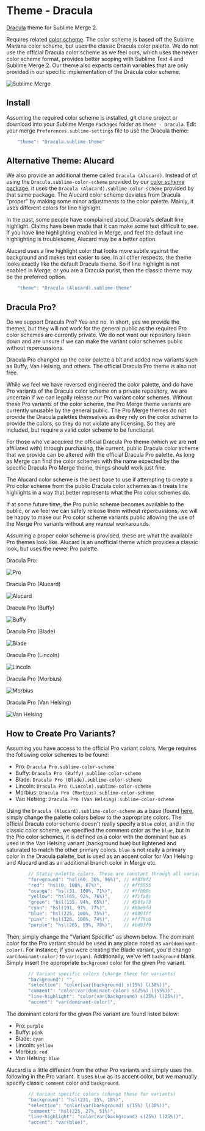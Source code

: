 # Theme - Dracula

[Dracula](https://draculatheme.com/) theme for Sublime Merge 2.

Requires related [color scheme](https://github.com/facelessuser/sublime-dracula-scheme). The color scheme is based off
the Sublime Mariana color scheme, but uses the classic Dracula color palette. We do not use the official Dracula color
scheme as we feel ours, which uses the newer color scheme format, provides better scoping with Sublime Text 4 and
Sublime Merge 2. Our theme also expects certain variables that are only provided in our specific implementation of the
Dracula color scheme.

![Sublime Merge](screenshots/Merge%20-%20Dracula.png)

## Install

Assuming the required color scheme is installed, git clone project or download into your Sublime Merge `Packages`
folder as `Theme - Dracula`. Edit your merge `Preferences.sublime-settings` file to use the Dracula theme:

```js
    "theme": "Dracula.sublime-theme"
```

## Alternative Theme: Alucard

We also provide an additional theme called `Dracula (Alucard)`. Instead of of using the `Dracula.sublime-color-scheme`
provided by our [color scheme package](https://github.com/facelessuser/sublime-dracula-scheme), it uses the
`Dracula (Alucard).sublime-color-scheme` provided by that same package. The Alucard color scheme deviates from Dracula
"proper" by making some minor adjustments to the color palette. Mainly, it uses different colors for line highlight.

In the past, some people have complained about Dracula's default line highlight. Claims have been made that it can make
some text difficult to see. If you have line highlighting enabled in Merge, and feel the default line highlighting is
troublesome, Alucard may be a better option.

Alucard uses a line highlight color that looks more subtle against the background and makes text easier to see. In all
other respects, the theme looks exactly like the default Dracula theme. So if line highlight is not enabled in Merge,
or you are a Dracula purist, then the classic theme may be the preferred option.

```js
    "theme": "Dracula (Alucard).sublime-theme"
```

## Dracula Pro?

Do we support Dracula Pro? Yes and no. In short, yes we provide the themes, but they will not work for the general
public as the required Pro color schemes are currently private. We do not want our repository taken down and are unsure
if we can make the variant color schemes public without repercussions.

Dracula Pro changed up the color palette a bit and added new variants such as Buffy, Van Helsing, and others. The
official Dracula Pro theme is also not free.

While we feel we have reversed engineered the color palette, and do have Pro variants of the Dracula color scheme on a
private repository, we are uncertain if we can legally release our Pro variant color schemes. Without these Pro variants
of the color scheme, the Pro Merge theme variants are currently unusable by the general public. The Pro Merge themes
do not provide the Dracula palettes themselves as they rely on the color scheme to provide the colors, so they do not
violate any licensing. So they are included, but require a valid color scheme to be functional.

For those who've acquired the official Dracula Pro theme (which we are **not** affiliated with) through purchasing, the
current, public Dracula color scheme that we provide can be altered with the official Dracula Pro palette. As long as
Merge can find the color schemes with the name expected by the specific Dracula Pro Merge theme, things should work just
fine.

The Alucard color scheme is the best base to use if attempting to create a Pro color scheme from the public Dracula
color schemes as it treats line highlights in a way that better represents what the Pro color schemes do.

If at some future time, the Pro public scheme becomes available to the public, or we feel we can safely release them
without repercussions, we will be happy to make our Pro color scheme variants public allowing the use of the Merge Pro
variants without any manual workarounds.

Assuming a proper color scheme is provided, these are what the available Pro themes look like. Alucard is an unofficial
theme which provides a classic look, but uses the newer Pro palette.

Dracula Pro:

![Pro](screenshots/Merge%20-%20Pro.png)

Dracula Pro (Alucard)

![Alucard](screenshots/Merge%20-%20Alucard.png)

Dracula Pro (Buffy)

![Buffy](screenshots/Merge%20-%20Buffy.png)

Dracula Pro (Blade)

![Blade](screenshots/Merge%20-%20Blade.png)

Dracula Pro (Lincoln)

![Lincoln](screenshots/Merge%20-%20Lincoln.png)

Dracula Pro (Morbius)

![Morbius](screenshots/Merge%20-%20Morbius.png)

Dracula Pro (Van Helsing)

![Van Helsing](screenshots/Merge%20-%20Van%20Helsing.png)

## How to Create Pro Variants?

Assuming you have access to the official Pro variant colors, Merge requires the following color schemes to be found:

- Pro: `Dracula Pro.sublime-color-scheme`
- Buffy: `Dracula Pro (Buffy).sublime-color-scheme`
- Blade: `Dracula Pro (Blade).sublime-color-scheme`
- Lincoln: `Dracula Pro (Lincoln).sublime-color-scheme`
- Morbius: `Dracula Pro (Morbius).sublime-color-scheme`
- Van Helsing: `Dracula Pro (Van Helsing).sublime-color-scheme`

Using the `Dracula (Alucard).sublime-color-scheme` as a base (found [here](https://github.com/facelessuser/sublime-dracula-scheme/blob/master/Dracula%20(Alucard)),
simply change the palette colors below to the appropriate colors. The official Dracula color scheme doesn't really
specify a `blue` color, and in the classic color scheme, we specified the comment color as the `blue`, but in the Pro
color schemes, it is defined as a color with the dominant hue as used in the Van Helsing variant (background hue) but
lightened and saturated to match the other primary colors. `blue` is not really a primary color in the Dracula palette,
but is used as an accent color for Van Helsing and Alucard and as an additional branch color in Merge etc.

```js
        // Static palette colors. These are constant through all variations.
        "foreground": "hsl(60, 30%, 96%)", // #f8f8f2
        "red": "hsl(0, 100%, 67%)",        // #ff5555
        "orange": "hsl(31, 100%, 71%)",    // #ffb86c
        "yellow": "hsl(65, 92%, 76%)",     // #f1fa8c
        "green": "hsl(135, 94%, 65%)",     // #50fa7b
        "cyan": "hsl(191, 97%, 77%)",      // #8be9fd
        "blue": "hsl(225, 100%, 75%)",     // #809fff
        "pink": "hsl(326, 100%, 74%)",     // #ff79c6
        "purple": "hsl(265, 89%, 78%)",    // #bd93f9
```

Then, simply change the "Variant Specific" as shown below. The dominant color for the Pro variant should be used in any
place noted as `var(dominant-color)`. For instance, if you were creating the Blade variant, you'd change 
`var(dominant-color)` to `var(cyan)`. Additionally, we've left `background` blank. Simply insert the appropriate
`background` color for the given Pro variant.

```js
        // Variant specific colors (change these for variants)
        "background": "",
        "selection": "color(var(background) s(15%) l(30%))",
        "comment": "color(var(dominant-color) s(25%) l(55%))",
        "line-highlight": "color(var(background) s(25%) l(25%))",
        "accent": "var(dominant-color)",
```

The dominant colors for the given Pro variant are found listed below:

- Pro: `purple`
- Buffy: `pink`
- Blade: `cyan`
- Lincoln: `yellow`
- Morbius: `red`
- Van Helsing: `blue`

Alucard is a little different from the other Pro variants and simply uses the following in the Pro variant. It uses
`blue` as its accent color, but we manually specify classic `comment` color and `background`.

```js
        // Variant specific colors (change these for variants)
        "background": "hsl(231, 15%, 18%)",
        "selection": "color(var(background) s(15%) l(30%))",
        "comment": "hsl(225, 27%, 51%)",
        "line-highlight": "color(var(background) s(25%) l(25%))",
        "accent": "var(blue)",
```
